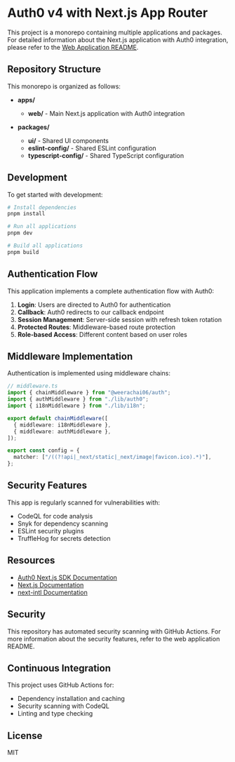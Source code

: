 
# Auth0 v4 with Next.js App Router

This project is a monorepo containing multiple applications and packages. For detailed information about the Next.js application with Auth0 integration, please refer to the [Web Application README](./apps/web/README.md).

## Repository Structure

This monorepo is organized as follows:

- **apps/**
  - **web/** - Main Next.js application with Auth0 integration

- **packages/**
  - **ui/** - Shared UI components
  - **eslint-config/** - Shared ESLint configuration
  - **typescript-config/** - Shared TypeScript configuration

## Development

To get started with development:

```bash
# Install dependencies
pnpm install

# Run all applications
pnpm dev

# Build all applications
pnpm build
```

## Authentication Flow

This application implements a complete authentication flow with Auth0:

1. **Login**: Users are directed to Auth0 for authentication
2. **Callback**: Auth0 redirects to our callback endpoint
3. **Session Management**: Server-side session with refresh token rotation
4. **Protected Routes**: Middleware-based route protection
5. **Role-based Access**: Different content based on user roles

## Middleware Implementation

Authentication is implemented using middleware chains:

```typescript
// middleware.ts
import { chainMiddleware } from "@weerachai06/auth";
import { authMiddleware } from "./lib/auth0";
import { i18nMiddleware } from "./lib/i18n";

export default chainMiddleware([
  { middleware: i18nMiddleware },
  { middleware: authMiddleware },
]);

export const config = {
  matcher: ["/((?!api|_next/static|_next/image|favicon.ico).*)"],
};
```

## Security Features

This app is regularly scanned for vulnerabilities with:
- CodeQL for code analysis
- Snyk for dependency scanning
- ESLint security plugins
- TruffleHog for secrets detection

## Resources

- [Auth0 Next.js SDK Documentation](https://auth0.com/docs/quickstart/webapp/nextjs)
- [Next.js Documentation](https://nextjs.org/docs)
- [next-intl Documentation](https://next-intl-docs.vercel.app/)


## Security

This repository has automated security scanning with GitHub Actions. For more information about the security features, refer to the web application README.

## Continuous Integration

This project uses GitHub Actions for:
- Dependency installation and caching
- Security scanning with CodeQL
- Linting and type checking

## License

MIT